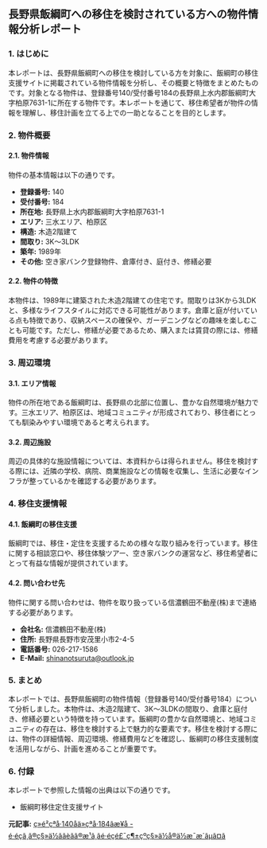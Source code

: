 ## 長野県飯綱町への移住を検討されている方への物件情報分析レポート

### 1. はじめに

本レポートは、長野県飯綱町への移住を検討している方を対象に、飯綱町の移住支援サイトに掲載されている物件情報を分析し、その概要と特徴をまとめたものです。対象となる物件は、登録番号140/受付番号184の長野県上水内郡飯綱町大字柏原7631-1に所在する物件です。本レポートを通じて、移住希望者が物件の情報を理解し、移住計画を立てる上での一助となることを目的とします。

### 2. 物件概要

#### 2.1. 物件情報

物件の基本情報は以下の通りです。

* **登録番号:** 140
* **受付番号:** 184
* **所在地:** 長野県上水内郡飯綱町大字柏原7631-1
* **エリア:** 三水エリア、柏原区
* **構造:** 木造2階建て
* **間取り:** 3K～3LDK
* **築年:** 1989年
* **その他:** 空き家バンク登録物件、倉庫付き、庭付き、修繕必要

#### 2.2. 物件の特徴

本物件は、1989年に建築された木造2階建ての住宅です。間取りは3Kから3LDKと、多様なライフスタイルに対応できる可能性があります。倉庫と庭が付いている点も特徴であり、収納スペースの確保や、ガーデニングなどの趣味を楽しむことも可能です。ただし、修繕が必要であるため、購入または賃貸の際には、修繕費用を考慮する必要があります。

### 3. 周辺環境

#### 3.1. エリア情報

物件の所在地である飯綱町は、長野県の北部に位置し、豊かな自然環境が魅力です。三水エリア、柏原区は、地域コミュニティが形成されており、移住者にとっても馴染みやすい環境であると考えられます。

#### 3.2. 周辺施設

周辺の具体的な施設情報については、本資料からは得られません。移住を検討する際には、近隣の学校、病院、商業施設などの情報を収集し、生活に必要なインフラが整っているかを確認する必要があります。

### 4. 移住支援情報

#### 4.1. 飯綱町の移住支援

飯綱町では、移住・定住を支援するための様々な取り組みを行っています。移住に関する相談窓口や、移住体験ツアー、空き家バンクの運営など、移住希望者にとって有益な情報が提供されています。

#### 4.2. 問い合わせ先

物件に関する問い合わせは、物件を取り扱っている信濃鶴田不動産(株)まで連絡する必要があります。

* **会社名:** 信濃鶴田不動産(株)
* **住所:** 長野県長野市安茂里小市2-4-5
* **電話番号:** 026-217-1586
* **E-Mail:** shinanotsuruta@outlook.jp

### 5. まとめ

本レポートでは、長野県飯綱町の物件情報（登録番号140/受付番号184）について分析しました。本物件は、木造2階建て、3K～3LDKの間取り、倉庫と庭付き、修繕必要という特徴を持っています。飯綱町の豊かな自然環境と、地域コミュニティの存在は、移住を検討する上で魅力的な要素です。移住を検討する際には、物件の詳細情報、周辺環境、修繕費用などを確認し、飯綱町の移住支援制度を活用しながら、計画を進めることが重要です。

### 6. 付録

本レポートで参照した情報の出典は以下の通りです。

* 飯綱町移住定住支援サイト


**元記事:** [ç»é²çªå·140åä»çªå·184ãæ¥å - é·éçã¸ã®ç§»ä½ããèãã®æ¹ã¸ãé·éçé£¯ç¶±çºç§»ä½å®ä½æ¯æ´ãµã¤ã](https://www.town.iizuna.nagano.jp/ijuportal/live/sale/11555.html)